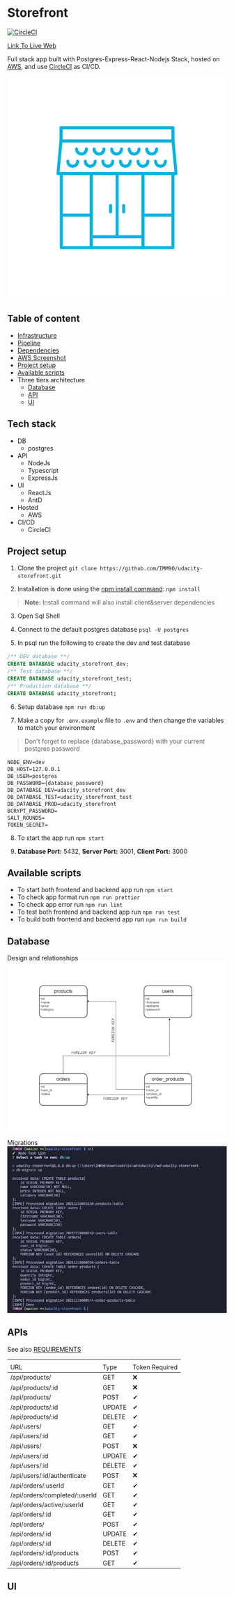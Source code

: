 # Storefront

[![CircleCI](https://circleci.com/gh/IMM9O/udacity-storefront/tree/master.svg?style=svg)](http://storefront123.s3-website-us-east-1.amazonaws.com)

[Link To Live Web](http://storefront123.s3-website-us-east-1.amazonaws.com)

<p>

Full stack app built with Postgres-Express-React-Nodejs Stack, hosted on [AWS](https://aws.amazon.com/), and use [CircleCI](https://circleci.com/) as CI/CD.

</p>

<p align="center">
<img width="512" height="512" src="./docs/assets/images/storefront-logo.png">
</p>

## Table of content

- [Infrastructure](./docs/Infrastructure.md)
- [Pipeline](./docs/pipeline.md)
- [Dependencies](./docs/dependencies.md)
- [AWS Screenshot](./docs/aws.md)
- [Project setup](#project-setup)
- [Available scripts](#available-scripts)
- Three tiers architecture 
    - [Database](#database)
    - [API](#api)
    - [UI](#ui)

## Tech stack

- DB
    - postgres
- API
    - NodeJs
    - Typescript
    - ExpressJs
- UI
    - ReactJs
    - AntD
- Hosted
    - AWS
- CI/CD
    - CircleCI

## Project setup

1. Clone the project `git clone https://github.com/IMM9O/udacity-storefront.git`

2. Installation is done using the [npm install command](https://docs.npmjs.com/downloading-and-installing-packages-locally): `npm install`

> **Note:** Install command will also install client&server dependencies

3. Open Sql Shell

4. Connect to the default postgres database `psql -U postgres`

5. In psql run the following to create the dev and test database

```sql
/** DEV database **/
CREATE DATABASE udacity_storefront_dev;
/** Test database **/
CREATE DATABASE udacity_storefront_test;
/** Production database **/
CREATE DATABASE udacity_storefront;
```

6. Setup database `npm run db:up`


7. Make a copy for `.env.example` file to `.env` and then change the variables to match your environment

> Don't forget to replace {database_password} with your current postgres password

```env
NODE_ENV=dev
DB_HOST=127.0.0.1
DB_USER=postgres
DB_PASSWORD={database_password}
DB_DATABASE_DEV=udacity_storefront_dev
DB_DATABASE_TEST=udacity_storefront_test
DB_DATABASE_PROD=udacity_storefront
BCRYPT_PASSWORD=
SALT_ROUNDS=
TOKEN_SECRET=
```

8. To start the app run `npm start`

9. **Database Port:** 5432, **Server Port:** 3001, **Client Port:** 3000

## Available scripts

- To start both frontend and backend app run `npm start` 
- To check app format run `npm run prettier`
- To check app error run `npm run lint`
- To test both frontend and backend app run `npm run test`
- To build both frontend and backend app run `npm run build`

## Database

Design and relationships ![Database Diagram](./docs/assets/images/database.png 'Design and relationships')

Migrations ![Database Migrations](./docs/assets/images/migration-screenshot.png 'Migrations')

## APIs

See also [REQUIREMENTS](./REQUIREMENTS.md)

<table>
    <th>
        <tr>
            <td>URL</td>
            <td>Type</td>
            <td>Token Required</td>
        </tr>
    </th>
    <tbody>
        <tr>
            <td>/api/products/</td>
            <td>GET</td>
            <td>❌</td>
        </tr>
        <tr>
            <td>/api/products/:id</td>
            <td>GET</td>
            <td>❌</td>
        </tr>
        <tr>
            <td>/api/products/</td>
            <td>POST</td>
            <td>✔</td>
        </tr>
        <tr>
            <td>/api/products/:id</td>
            <td>UPDATE</td>
            <td>✔</td>
        </tr>
        <tr>
            <td>/api/products/:id</td>
            <td>DELETE</td>
            <td>✔</td>
        </tr>
        <tr>
            <td>/api/users/</td>
            <td>GET</td>
            <td>✔</td>
        </tr>
        <tr>
            <td>/api/users/:id</td>
            <td>GET</td>
            <td>✔</td>
        </tr>
        <tr>
            <td>/api/users/</td>
            <td>POST</td>
            <td>❌</td>
        </tr>
        <tr>
            <td>/api/users/:id</td>
            <td>UPDATE</td>
            <td>✔</td>
        </tr>
        <tr>
            <td>/api/users/:id</td>
            <td>DELETE</td>
            <td>✔</td>
        </tr>
        <tr>
            <td>/api/users/:id/authenticate</td>
            <td>POST</td>
            <td>❌</td>
        </tr>
        <tr>
            <td>/api/orders/:userId</td>
            <td>GET</td>
            <td>✔</td>
        </tr>
        <tr>
            <td>/api/orders/completed/:userId</td>
            <td>GET</td>
            <td>✔</td>
        </tr>
        <tr>
            <td>/api/orders/active/:userId</td>
            <td>GET</td>
            <td>✔</td>
        </tr>
        <tr>
            <td>/api/orders/:id</td>
            <td>GET</td>
            <td>✔</td>
        </tr>
        <tr>
            <td>/api/orders/</td>
            <td>POST</td>
            <td>✔</td>
        </tr>
        <tr>
            <td>/api/orders/:id</td>
            <td>UPDATE</td>
            <td>✔</td>
        </tr>
        <tr>
            <td>/api/orders/:id</td>
            <td>DELETE</td>
            <td>✔</td>
        </tr>
        <tr>
            <td>/api/orders/:id/products</td>
            <td>POST</td>
            <td>✔</td>
        </tr>
        <tr>
            <td>/api/orders/:id/products</td>
            <td>GET</td>
            <td>✔</td>
        </tr>
    <tbody>
</table>

## UI